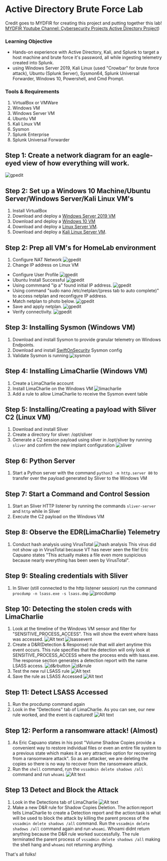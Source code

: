 # Active Directory Brute Force Lab
Credit goes to MYDFIR for creating this project and putting together this lab! [MYDFIR Youtube Channel: Cybersecurity Projects Active Directory Project](https://www.youtube.com/watch?v=5OessbOgyEo&list=PLG6KGSNK4PuBWmX9NykU0wnWamjxdKhDJ&index=13))
### Learning Objective
- Hands-on experience with Active Directory, Kali, and Splunk to target a host machine and brute force it's password, all while ingesting telemetry created into Splunk. 
- using Windows Server 2019, Kali Linux (used "Crowbar" for brute force attack), Ubuntu (Splunk Server), Sysmon64, Splunk Universal Forwarder, Windows 10, Powershell, and Cmd Prompt. 

### Tools & Requirements
1. VirtualBox or VMWare
2. Windows VM
3. Windows Server VM
4. Ubuntu VM
5. Kali Linux VM
6. Sysmon
7. Splunk Enterprise
8. Splunk Universal Forwarder


## Step 1: Create a network diagram for an eagle-eyed view of how everything will work.
  ![gpedit](https://i.imgur.com/SpcKAxi.png)


## Step 2: Set up a Windows 10 Machine/Ubuntu Server/Windows Server/Kali Linux VM's
1. Install VirtualBox
2. Download and deploy a [Windows Server 2019 VM](https://developer.microsoft.com/en-us/windows/downloads/virtual-machines/)
3. Download and deploy a [Windows 10 VM](https://developer.microsoft.com/en-us/windows/downloads/virtual-machines/)
4. Download and deploy a [Linux Server VM](https://releases.ubuntu.com/22.04.1/ubuntu-22.04.1-live-server-amd64.iso).
5. Download and deploy a [Kali Linux Server VM](https://releases.ubuntu.com/22.04.1/ubuntu-22.04.1-live-server-amd64.iso).

## Step 2: Prep all VM's for HomeLab environment 
1. Configure NAT Network
   ![gpedit](https://i.imgur.com/q7GDZji.png)
2. Change IP address on Linux VM
 - Configure User Profile
   ![gpedit](https://i.imgur.com/V2PCrYC.png)
 - Ubuntu Install Successful
   ![gpedit](https://i.imgur.com/R4XhHfh.png)
 - Using commmand "ip a" found initial IP address.
   ![gpedit](https://i.imgur.com/OzivsDH.png)
 - Using command "sudo nano /etc/netplan/(press tab to auto complete)" to access netplan and reconfigure IP address.
 - Match netplan to photo below.
   ![gpedit](https://i.imgur.com/7dEXUcb.png)
 - Save and apply netplan.
   ![gpedit](https://i.imgur.com/eVoJeFA.png)
 - Verify connectivity.
   ![gpedit](https://i.imgur.com/Ezv7Q0w.png)
   

## Step 3: Installing Sysmon (Windows VM)
1. Download and install Sysmon to provide granular telemetry on Windows Endpoints.
2. Download and install [SwiftOnSecurity](https://infosec.exchange/@SwiftOnSecurity) Sysmon config
3. Validate Sysmon is running
![sysmon](https://i.imgur.com/gIDLhzw.png)
## Step 4: Installing LimaCharlie (Windows VM)
1. Create a LimaCharlie account
2. Install LimaCharlie on the Windows VM
  ![limacharlie](https://substackcdn.com/image/fetch/w_1456,c_limit,f_webp,q_auto:good,fl_progressive:steep/https%3A%2F%2Fsubstack-post-media.s3.amazonaws.com%2Fpublic%2Fimages%2Ff821e410-d4d3-4161-a426-9d8ff348806c_610x392.png)
3. Add a rule to allow LimaCharlie to receive the Sysmon event table

## Step 5: Installing/Creating a payload with Sliver C2 (Linux VM)
1. Download and install Sliver
2. Create a directory for sliver: /opt/sliver
3. Generate a C2 session payload using sliver in /opt/sliver by running ``sliver`` and confirm the new implant configuration
![sliver](https://i.imgur.com/VXa2ZwP.png)

## Step 6: Python Server
1. Start a Python server with the command ``python3 -m http.server 80`` to transfer over the payload generated by Sliver to the Windows VM

## Step 7: Start a Command and Control Session
1. Start an Sliver HTTP listener by running the commands ``sliver-server`` and ``http`` while in Sliver
2. Execute the C2 payload on the Windows VM

## Step 8: Observe the EDR(LimaCharlie) Telemetry
1. Conduct hash analysis using VirusTotal
![hash analysis](https://i.imgur.com/Vx9d4dI.png)
This virus did not show up in VirusTotal because VT has never seen the file! Eric Capuano states "This actually makes a file even more suspicious because nearly everything has been seen by VirusTotal".

## Step 9: Stealing credentials with Sliver
1. In Sliver (still connected to the http listener session) run the command ``procdump -n lsass.exe -s lsass.dmp``
![procdump](https://i.imgur.com/PO1nz69.png)

## Step 10: Detecting the stolen creds with LimaCharlie
1. Look at the timeline of the Windows VM sensor and filter for "SENSITIVE_PROCESS_ACCESS". This will show the event where lsass was accessed.
![Alt text](https://i.imgur.com/2fRg32o.png)
![lsassevent](https://i.imgur.com/gwVpgdS.png)
2. Create a D&R(Detection & Response) rule that will alert anytime this event occurs. This rule specifies that the detection will only look at SENSITIVE_PROCESS_ACCESS where the process ends with lsass.exe. The response section generates a detection report with the name LSASS access.
![d&rbutton](https://i.imgur.com/QBXZeeC.png)
![d&rrule](https://i.imgur.com/HtJu3e0.png)
3. Test the new rul LSASS rule
![Alt text](https://i.imgur.com/wvo3q8d.png)
4. Save the rule as LSASS Accessed
![Alt text](https://i.imgur.com/BebmYh7.png)

## Step 11: Detect LSASS Accessed
1. Run the procdump command again
2. Look in the "Detections" tab of LimaCharlie. As you can see, our new rule worked, and the event is captured!
![Alt text](https://i.imgur.com/0Exlnax.png)

## Step 12: Perform a ransomware attack! (Almost)
1. As Eric Capuano states in his post "Volume Shadow Copies provide a convenient way to restore individual files or even an entire file system to a previous state which makes it a very attractive option for recovering from a ransomware attack". So as an attacker, we are deleting the copies so there is no way to recover from the ransomware attack.
2. Run the ``shell`` command, run the ``vssadmin delete shadows /all`` command and run ``whoami``
![Alt text](https://i.imgur.com/Km7lU2T.png)


## Step 13 Detect and Block the Attack
1. Look in the Detections tab of LimaCharlie
![Alt text](https://i.imgur.com/JZ4pBTg.png)
2. Make a new D&R rule for Shadow Copies Deletion. The action:report tells LimaCharlie to create a Detection report and the action:task is what will be used to block the attack by killing the parent process of the `vssadmin delete shadows /all` command. Run the `vssadmin delete shadows /all` command again and run `whoami`. Whoami didnt return anything because the D&R rule worked successfully. The rule terminated the parent process of `vssadmin delete shadows /all` making the shell hang and `whoami` not returning anything.


That's all folks!













